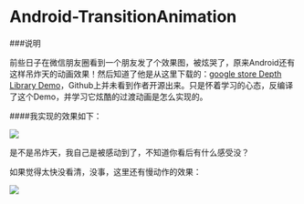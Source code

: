 Android-TransitionAnimation
======================

###说明

前些日子在微信朋友圈看到一个朋友发了个效果图，被炫哭了，原来Android还有这样吊炸天的动画效果！然后知道了他是从这里下载的：[google store Depth Library Demo](https://play.google.com/store/apps/details?id=no.agens.depth)，Github上并未看到作者开源出来。只是怀着学习的心态，反编译了这个Demo，并学习它炫酷的过渡动画是怎么实现的。

####我实现的效果如下：

![](http://ww2.sinaimg.cn/mw690/7ef01fcajw1f3269ss5scg20bb0hhhdu.gif)

是不是吊炸天，我自己是被感动到了，不知道你看后有什么感受没？

如果觉得太快没看清，没事，这里还有慢动作的效果：

![](http://ww4.sinaimg.cn/mw690/7ef01fcajw1f3269yhcb7g20bb0hhhdu.gif)

